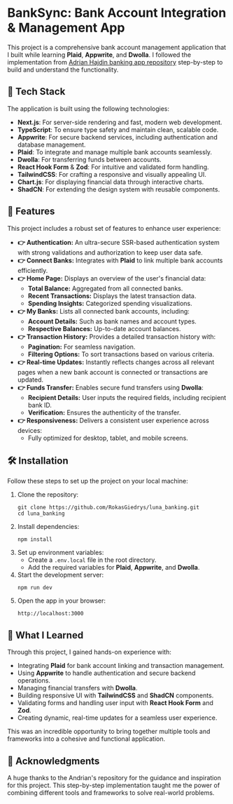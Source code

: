 <!DOCTYPE html>
<html lang="en">
<head>
  <meta charset="UTF-8">
  <meta name="viewport" content="width=device-width, initial-scale=1.0">
  <title>BankSync Project</title>
</head>
<body>
  <h1>BankSync: Bank Account Integration & Management App</h1>
  <p>
    This project is a comprehensive bank account management application that I built while learning 
    <strong>Plaid</strong>, <strong>Appwrite</strong>, and <strong>Dwolla</strong>. 
    I followed the implementation from 
    <a href="https://github.com/adrianhajdin/banking">Adrian Hajdin banking app repository</a> 
    step-by-step to build and understand the functionality.
  </p>

  <h2>🚀 Tech Stack</h2>
  <p>The application is built using the following technologies:</p>
  <ul>
    <li><strong>Next.js</strong>: For server-side rendering and fast, modern web development.</li>
    <li><strong>TypeScript</strong>: To ensure type safety and maintain clean, scalable code.</li>
    <li><strong>Appwrite</strong>: For secure backend services, including authentication and database management.</li>
    <li><strong>Plaid</strong>: To integrate and manage multiple bank accounts seamlessly.</li>
    <li><strong>Dwolla</strong>: For transferring funds between accounts.</li>
    <li><strong>React Hook Form</strong> & <strong>Zod</strong>: For intuitive and validated form handling.</li>
    <li><strong>TailwindCSS</strong>: For crafting a responsive and visually appealing UI.</li>
    <li><strong>Chart.js</strong>: For displaying financial data through interactive charts.</li>
    <li><strong>ShadCN</strong>: For extending the design system with reusable components.</li>
  </ul>

  <h2>🔋 Features</h2>
  <p>This project includes a robust set of features to enhance user experience:</p>
  <ul>
    <li><strong>👉 Authentication:</strong> An ultra-secure SSR-based authentication system with strong validations and authorization to keep user data safe.</li>
    <li><strong>👉 Connect Banks:</strong> Integrates with <strong>Plaid</strong> to link multiple bank accounts efficiently.</li>
    <li><strong>👉 Home Page:</strong> Displays an overview of the user's financial data:
      <ul>
        <li><strong>Total Balance:</strong> Aggregated from all connected banks.</li>
        <li><strong>Recent Transactions:</strong> Displays the latest transaction data.</li>
        <li><strong>Spending Insights:</strong> Categorized spending visualizations.</li>
      </ul>
    </li>
    <li><strong>👉 My Banks:</strong> Lists all connected bank accounts, including:
      <ul>
        <li><strong>Account Details:</strong> Such as bank names and account types.</li>
        <li><strong>Respective Balances:</strong> Up-to-date account balances.</li>
      </ul>
    </li>
    <li><strong>👉 Transaction History:</strong> Provides a detailed transaction history with:
      <ul>
        <li><strong>Pagination:</strong> For seamless navigation.</li>
        <li><strong>Filtering Options:</strong> To sort transactions based on various criteria.</li>
      </ul>
    </li>
    <li><strong>👉 Real-time Updates:</strong> Instantly reflects changes across all relevant pages when a new bank account is connected or transactions are updated.</li>
    <li><strong>👉 Funds Transfer:</strong> Enables secure fund transfers using <strong>Dwolla</strong>:
      <ul>
        <li><strong>Recipient Details:</strong> User inputs the required fields, including recipient bank ID.</li>
        <li><strong>Verification:</strong> Ensures the authenticity of the transfer.</li>
      </ul>
    </li>
    <li><strong>👉 Responsiveness:</strong> Delivers a consistent user experience across devices:
      <ul>
        <li>Fully optimized for desktop, tablet, and mobile screens.</li>
      </ul>
    </li>
  </ul>

  <h2>🛠️ Installation</h2>
  <p>Follow these steps to set up the project on your local machine:</p>
  <ol>
    <li>Clone the repository:
      <pre><code>git clone https://github.com/RokasGiedrys/luna_banking.git
cd luna_banking</code></pre>
    </li>
    <li>Install dependencies:
      <pre><code>npm install</code></pre>
    </li>
    <li>Set up environment variables:
      <ul>
        <li>Create a <code>.env.local</code> file in the root directory.</li>
        <li>Add the required variables for <strong>Plaid</strong>, <strong>Appwrite</strong>, and <strong>Dwolla</strong>.</li>
      </ul>
    </li>
    <li>Start the development server:
      <pre><code>npm run dev</code></pre>
    </li>
    <li>Open the app in your browser:
      <pre><code>http://localhost:3000</code></pre>
    </li>
  </ol>

  <h2>📖 What I Learned</h2>
  <p>Through this project, I gained hands-on experience with:</p>
  <ul>
    <li>Integrating <strong>Plaid</strong> for bank account linking and transaction management.</li>
    <li>Using <strong>Appwrite</strong> to handle authentication and secure backend operations.</li>
    <li>Managing financial transfers with <strong>Dwolla</strong>.</li>
    <li>Building responsive UI with <strong>TailwindCSS</strong> and <strong>ShadCN</strong> components.</li>
    <li>Validating forms and handling user input with <strong>React Hook Form</strong> and <strong>Zod</strong>.</li>
    <li>Creating dynamic, real-time updates for a seamless user experience.</li>
  </ul>
  <p>
    This was an incredible opportunity to bring together multiple tools and frameworks into a cohesive and functional application.
  </p>

  <h2>📌 Acknowledgments</h2>
  <p>
    A huge thanks to the Andrian's repository for the guidance and inspiration for this project. 
    This step-by-step implementation taught me the power of combining different tools and frameworks to solve real-world problems.
  </p>
</body>
</html>
